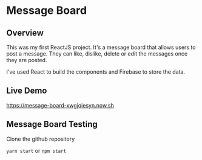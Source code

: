 # Message Board

## Overview
This was my first ReactJS project. It's a message board that allows users to post a message. They can like, dislike, delete or edit the messages once they are posted.

I've used React to build the components and Firebase to store the data.

## Live Demo
https://message-board-xwgjqiesyn.now.sh


## Message Board Testing

Clone the github repository

`yarn start` or `npm start`
